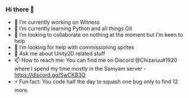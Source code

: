 ### Hi there 👋

- 🔭 I’m currently working on Witness
- 🌱 I’m currently learning Python and all things Git
- 👯 I’m looking to collaborate on nothing at the moment but I'm keen to help
- 🤔 I’m looking for help with commissioning sprites
- 💬 Ask me about Unity2D related stuff
- 📫 How to reach me: You can find me on Discord @Chizaruu#1920 where I spend my time mostly in the Samyam server -https://discord.gg/SwCKB3Q
- ⚡ Fun fact: You code half the day to squash one bug only to find 12 more.
